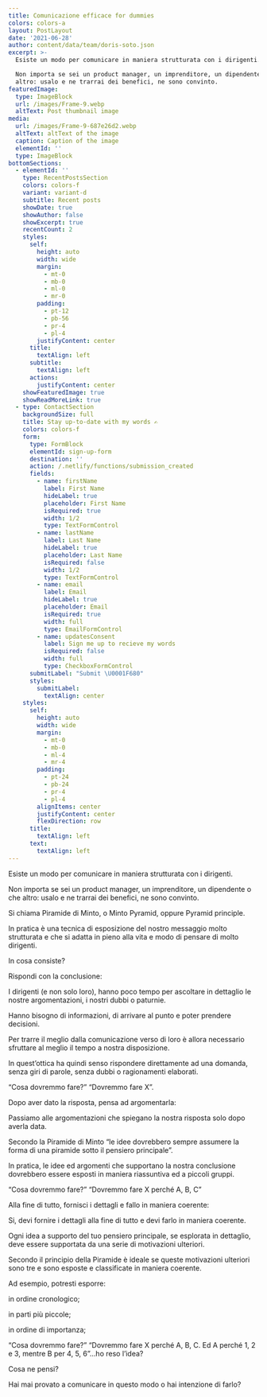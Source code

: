 ```yaml
---
title: Comunicazione efficace for dummies
colors: colors-a
layout: PostLayout
date: '2021-06-28'
author: content/data/team/doris-soto.json
excerpt: >-
  Esiste un modo per comunicare in maniera strutturata con i dirigenti.

  Non importa se sei un product manager, un imprenditore, un dipendente o che
  altro: usalo e ne trarrai dei benefici, ne sono convinto.
featuredImage:
  type: ImageBlock
  url: /images/Frame-9.webp
  altText: Post thumbnail image
media:
  url: /images/Frame-9-687e26d2.webp
  altText: altText of the image
  caption: Caption of the image
  elementId: ''
  type: ImageBlock
bottomSections:
  - elementId: ''
    type: RecentPostsSection
    colors: colors-f
    variant: variant-d
    subtitle: Recent posts
    showDate: true
    showAuthor: false
    showExcerpt: true
    recentCount: 2
    styles:
      self:
        height: auto
        width: wide
        margin:
          - mt-0
          - mb-0
          - ml-0
          - mr-0
        padding:
          - pt-12
          - pb-56
          - pr-4
          - pl-4
        justifyContent: center
      title:
        textAlign: left
      subtitle:
        textAlign: left
      actions:
        justifyContent: center
    showFeaturedImage: true
    showReadMoreLink: true
  - type: ContactSection
    backgroundSize: full
    title: Stay up-to-date with my words ✍️
    colors: colors-f
    form:
      type: FormBlock
      elementId: sign-up-form
      destination: ''
      action: /.netlify/functions/submission_created
      fields:
        - name: firstName
          label: First Name
          hideLabel: true
          placeholder: First Name
          isRequired: true
          width: 1/2
          type: TextFormControl
        - name: lastName
          label: Last Name
          hideLabel: true
          placeholder: Last Name
          isRequired: false
          width: 1/2
          type: TextFormControl
        - name: email
          label: Email
          hideLabel: true
          placeholder: Email
          isRequired: true
          width: full
          type: EmailFormControl
        - name: updatesConsent
          label: Sign me up to recieve my words
          isRequired: false
          width: full
          type: CheckboxFormControl
      submitLabel: "Submit \U0001F680"
      styles:
        submitLabel:
          textAlign: center
    styles:
      self:
        height: auto
        width: wide
        margin:
          - mt-0
          - mb-0
          - ml-4
          - mr-4
        padding:
          - pt-24
          - pb-24
          - pr-4
          - pl-4
        alignItems: center
        justifyContent: center
        flexDirection: row
      title:
        textAlign: left
      text:
        textAlign: left
---
```

Esiste un modo per comunicare in maniera strutturata con i dirigenti.

Non importa se sei un product manager, un imprenditore, un dipendente o che altro: usalo e ne trarrai dei benefici, ne sono convinto.

Si chiama Piramide di Minto, o Minto Pyramid, oppure Pyramid principle.

In pratica è una tecnica di esposizione del nostro messaggio molto strutturata e che si adatta in pieno alla vita e modo di pensare di molto dirigenti.

In cosa consiste?

Rispondi con la conclusione:

I dirigenti (e non solo loro), hanno poco tempo per ascoltare in dettaglio le nostre argomentazioni, i nostri dubbi o paturnie.

Hanno bisogno di informazioni, di arrivare al punto e poter prendere decisioni.

Per trarre il meglio dalla comunicazione verso di loro è allora necessario sfruttare al meglio il tempo a nostra disposizione.

In quest’ottica ha quindi senso rispondere direttamente ad una domanda, senza giri di parole, senza dubbi o ragionamenti elaborati.

“Cosa dovremmo fare?” “Dovremmo fare X”.

Dopo aver dato la risposta, pensa ad argomentarla:

Passiamo alle argomentazioni che spiegano la nostra risposta solo dopo averla data.

Secondo la Piramide di Minto “le idee dovrebbero sempre assumere la forma di una piramide sotto il pensiero principale”.

In pratica, le idee ed argomenti che supportano la nostra conclusione dovrebbero essere esposti in maniera riassuntiva ed a piccoli gruppi.

“Cosa dovremmo fare?” “Dovremmo fare X perché A, B, C”

Alla fine di tutto, fornisci i dettagli e fallo in maniera coerente:

Si, devi fornire i dettagli alla fine di tutto e devi farlo in maniera coerente.

Ogni idea a supporto del tuo pensiero principale, se esplorata in dettaglio, deve essere supportata da una serie di motivazioni ulteriori.

Secondo il principio della Piramide è ideale se queste motivazioni ulteriori sono tre e sono esposte e classificate in maniera coerente.

Ad esempio, potresti esporre:

in ordine cronologico;

in parti più piccole;

in ordine di importanza;

“Cosa dovremmo fare?” “Dovremmo fare X perché A, B, C. Ed A perché 1, 2 e 3, mentre B per 4, 5, 6”...ho reso l’idea?

Cosa ne pensi?

Hai mai provato a comunicare in questo modo o hai intenzione di farlo?

